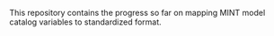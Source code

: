 This repository contains the progress so far on mapping MINT model catalog variables to standardized format.
